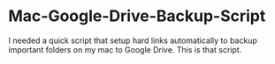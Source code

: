 # Mac-Google-Drive-Backup-Script
I needed a quick script that setup hard links automatically to backup important folders on my mac to Google Drive. This is that script.
